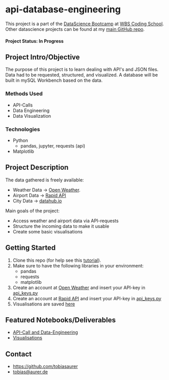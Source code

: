 # api-database-engineering
This project is a part of the [DataScience Bootcamp](https://www.wbscodingschool.com/data-science-bootcamp/) at [WBS Coding School](https://www.wbscodingschool.com/).   Other datascience projects can be found at my [main GitHub repo](https://github.com/tobiasaurer).

#### Project Status: In Progress

## Project Intro/Objective
The purpose of this project is to learn dealing with API's and JSON files.   
Data had to be requested, structured, and visualized. 
A database will be built in mySQL Workbench based on the data.

### Methods Used
* API-Calls 
* Data Engineering
* Data Visualization

### Technologies
* Python
  * pandas, jupyter, requests (api)
* Matplotlib

## Project Description
The data gathered is freely available:
* Weather Data -> [Open Weather](https://openweathermap.org/).  
* Airport Data -> [Rapid API](https://rapidapi.com/aedbx-aedbx/api/aerodatabox/)
* City Data    -> [datahub.io](https://datahub.io/core/world-cities)
  
Main goals of the project:  
* Access weather and airport data via API-requests
* Structure the incoming data to make it usable 
* Create some basic visualisations

## Getting Started

1. Clone this repo (for help see this [tutorial](https://help.github.com/articles/cloning-a-repository/)).
2. Make sure to have the following libraries in your environment:
    - pandas
    - requests
    - matplotlib
3. Create an account at [Open Weather](https://openweathermap.org/) and insert your API-key in [api_keys.py](https://github.com/tobiasaurer/api-database-engineering/blob/main/api_keys.py)
4. Create an account at [Rapid API](https://rapidapi.com/aedbx-aedbx/api/aerodatabox/) and insert your API-key in [api_keys.py](https://github.com/tobiasaurer/api-database-engineering/blob/main/api_keys.py)
5. Visualisations are saved [here](https://github.com/tobiasaurer/api-database-engineering/tree/main/visualisations)

## Featured Notebooks/Deliverables
* [API-Call and Data-Engineering](https://github.com/tobiasaurer/api-database-engineering/blob/main/api_requests_weather_flights.ipynb)
* [Visualisations](https://github.com/tobiasaurer/api-database-engineering/blob/main/visualisations.ipynb)

## Contact
* https://github.com/tobiasaurer
* tobias@aurer.de
